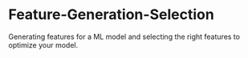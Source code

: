 # Feature-Generation-Selection
Generating features for a ML model and selecting the right features to optimize your model.

